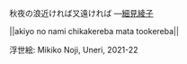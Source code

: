 秋夜の浪近ければ又遠ければ
—[細見綾子](https://ja.wikipedia.org/wiki/細見綾子)

||akiyo no nami chikakereba mata tookereba||

浮世絵: Mikiko Noji, Uneri, 2021-22